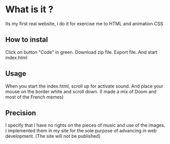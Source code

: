 # What is it ?

Its my first real website, i do it for exercise me to HTML and animation CSS 


## How to instal

Click on button "Code" in green.
Download zip file.
Export file.
And start index.html


## Usage

When you start the index.html, scroll up for activate sound.
And place your mouse on the border white and scroll down.
(I made a mix of Doom and most of the French memes)

## Precision

I specify that I have no rights on the pieces of music and use of the images.
I implemented them in my site for the sole purpose of advancing in web development.
(The site will not be published)
